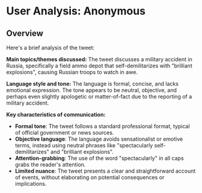 # User Analysis: Anonymous

## Overview

Here's a brief analysis of the tweet:

**Main topics/themes discussed:** The tweet discusses a military accident in Russia, specifically a field ammo depot that self-demilitarizes with "brilliant explosions", causing Russian troops to watch in awe.

**Language style and tone:** The language is formal, concise, and lacks emotional expression. The tone appears to be neutral, objective, and perhaps even slightly apologetic or matter-of-fact due to the reporting of a military accident.

**Key characteristics of communication:**

* **Formal tone**: The tweet follows a standard professional format, typical of official government or news sources.
* **Objective language**: The language avoids sensationalist or emotive terms, instead using neutral phrases like "spectacularly self-demilitarizes" and "brilliant explosions".
* **Attention-grabbing**: The use of the word "spectacularly" in all caps grabs the reader's attention.
* **Limited nuance**: The tweet presents a clear and straightforward account of events, without elaborating on potential consequences or implications.